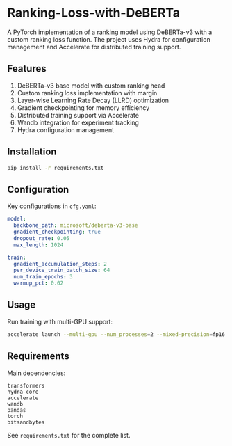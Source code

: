 # Ranking-Loss-with-DeBERTa

A PyTorch implementation of a ranking model using DeBERTa-v3 with a custom ranking loss function. The project uses Hydra for configuration management and Accelerate for distributed training support.

## Features

1. DeBERTa-v3 base model with custom ranking head
2. Custom ranking loss implementation with margin
3. Layer-wise Learning Rate Decay (LLRD) optimization
4. Gradient checkpointing for memory efficiency
5. Distributed training support via Accelerate
6. Wandb integration for experiment tracking
7. Hydra configuration management

## Installation

```bash
pip install -r requirements.txt
```

## Configuration

Key configurations in `cfg.yaml`:

```yaml
model:
  backbone_path: microsoft/deberta-v3-base
  gradient_checkpointing: true
  dropout_rate: 0.05
  max_length: 1024

train:
  gradient_accumulation_steps: 2
  per_device_train_batch_size: 64
  num_train_epochs: 3
  warmup_pct: 0.02
```

## Usage

Run training with multi-GPU support:
```bash
accelerate launch --multi-gpu --num_processes=2 --mixed-precision=fp16 main.py
```

## Requirements

Main dependencies:
```
transformers
hydra-core
accelerate
wandb
pandas
torch
bitsandbytes
```

See `requirements.txt` for the complete list.
